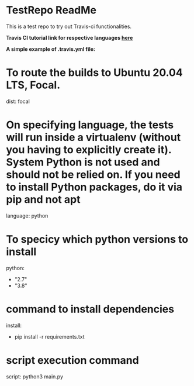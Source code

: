 # TestRepo ReadMe

This is a test repo to try out Travis-ci functionalities.

__Travis CI tutorial link for respective languages [here](https://docs.travis-ci.com/user/languages/)__

__A simple example of .travis.yml file:__
# __To route the builds to Ubuntu 20.04 LTS, Focal.__
dist: focal 

# __On specifying language, the tests will run inside a virtualenv (without you having to explicitly create it). System Python is not used and should not be relied on. If you need to install Python packages, do it via pip and not apt__
language: python 

# __To specicy which python versions to install__
python: 
  - "2.7"
  - "3.8"

# __command to install dependencies__
install: 
  - pip install -r requirements.txt

# __script execution command__
script: python3 main.py 
